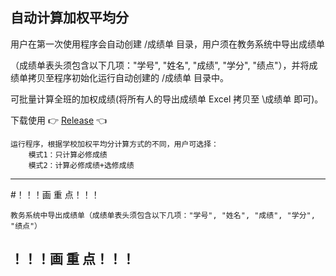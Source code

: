 自动计算加权平均分
-------------------------------------------------------------------------------
用户在第一次使用程序会自动创建 /成绩单 目录，用户须在教务系统中导出成绩单

（成绩单表头须包含以下几项："学号", "姓名", "成绩", "学分", "绩点"），并将成绩单拷贝至程序初始化运行自动创建的 /成绩单 目录中。

可批量计算全班的加权成绩(将所有人的导出成绩单 Excel 拷贝至 \成绩单 即可)。

下载使用 👉 [Release](https://github.com/lv101/weight-average/releases) 👈

	运行程序，根据学校加权平均分计算方式的不同，用户可选择：
	    模式1：只计算必修成绩
	    模式2：计算必修成绩+选修成绩

-------------------------------------------------------------------------------
#！！！画  重  点！！！
	
	教务系统中导出成绩单（成绩单表头须包含以下几项："学号", "姓名", "成绩", "学分", "绩点"）
！！！画  重  点！！！
-------------------------------------------------------------------------------
